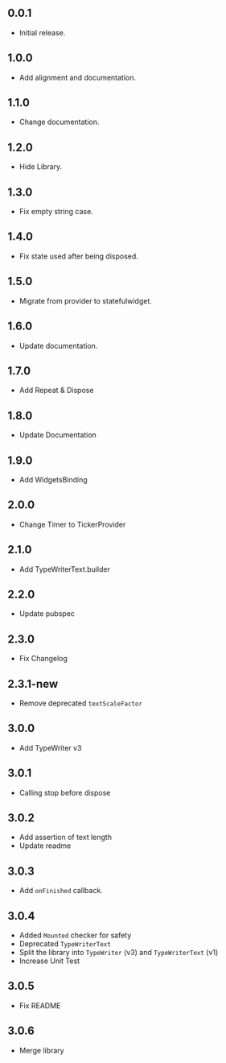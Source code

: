 ## 0.0.1

- Initial release.

## 1.0.0

- Add alignment and documentation.

## 1.1.0

- Change documentation.

## 1.2.0

- Hide Library.

## 1.3.0

- Fix empty string case.

## 1.4.0

- Fix state used after being disposed.

## 1.5.0

- Migrate from provider to statefulwidget.

## 1.6.0

- Update documentation.

## 1.7.0

- Add Repeat & Dispose

## 1.8.0

- Update Documentation

## 1.9.0

- Add WidgetsBinding

## 2.0.0

- Change Timer to TickerProvider

## 2.1.0

- Add TypeWriterText.builder

## 2.2.0

- Update pubspec

## 2.3.0

- Fix Changelog

## 2.3.1-new

- Remove deprecated `textScaleFactor`

## 3.0.0

- Add TypeWriter v3

## 3.0.1

- Calling stop before dispose

## 3.0.2

- Add assertion of text length
- Update readme

## 3.0.3

- Add `onFinished` callback.

## 3.0.4

- Added `Mounted` checker for safety
- Deprecated `TypeWriterText`
- Split the library into `TypeWriter` (v3) and `TypeWriterText` (v1)
- Increase Unit Test

## 3.0.5

- Fix README

## 3.0.6

- Merge library
